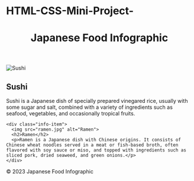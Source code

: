 # HTML-CSS-Mini-Project-

<!DOCTYPE html>
<html lang="en">
<head>
  <meta charset="UTF-8">
  <meta name="viewport" content="width=device-width, initial-scale=1.0">
  <title>Japanese Food Infographic</title>
  <link rel="stylesheet" href="css/style.css">
</head>
<body>
  <header>
    <h1>Japanese Food Infographic</h1>
  </header>
  
  <section class="infographic">
    <div class="info-item">
      <img src="sushi.jpg" alt="Sushi">
      <h2>Sushi</h2>
      <p>Sushi is a Japanese dish of specially prepared vinegared rice, usually with some sugar and salt, combined with a variety of ingredients such as seafood, vegetables, and occasionally tropical fruits.</p>
    </div>

    <div class="info-item">
      <img src="ramen.jpg" alt="Ramen">
      <h2>Ramen</h2>
      <p>Ramen is a Japanese dish with Chinese origins. It consists of Chinese wheat noodles served in a meat or fish-based broth, often flavored with soy sauce or miso, and topped with ingredients such as sliced pork, dried seaweed, and green onions.</p>
    </div>



  </section>
  
  <footer>
    <p>&copy; 2023 Japanese Food Infographic</p>
  </footer>
</body>
</html>


